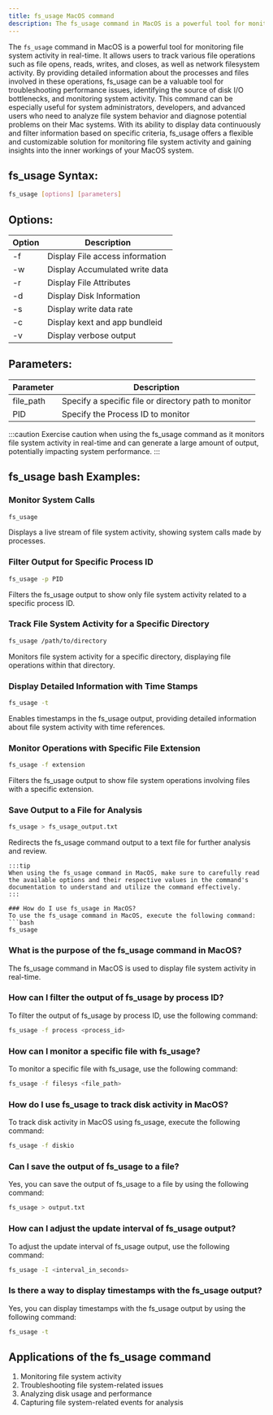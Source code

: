 ```yaml
---
title: fs_usage MacOS command
description: The fs_usage command in MacOS is a powerful tool for monitoring file system activity in real-time. Learn how to use fs_usage to track file operations and troubleshoot performance issues on your Mac system.
---
```


The `fs_usage` command in MacOS is a powerful tool for monitoring file system activity in real-time. It allows users to track various file operations such as file opens, reads, writes, and closes, as well as network filesystem activity. By providing detailed information about the processes and files involved in these operations, fs_usage can be a valuable tool for troubleshooting performance issues, identifying the source of disk I/O bottlenecks, and monitoring system activity. This command can be especially useful for system administrators, developers, and advanced users who need to analyze file system behavior and diagnose potential problems on their Mac systems. With its ability to display data continuously and filter information based on specific criteria, fs_usage offers a flexible and customizable solution for monitoring file system activity and gaining insights into the inner workings of your MacOS system.

## fs_usage Syntax:
```bash
fs_usage [options] [parameters]
```

## Options:
| Option | Description                     |
|--------|---------------------------------|
| -f     | Display File access information  |
| -w     | Display Accumulated write data  |
| -r     | Display File Attributes          |
| -d     | Display Disk Information         |
| -s     | Display write data rate          |
| -c     | Display kext and app bundleid    |
| -v     | Display verbose output           |

## Parameters:
| Parameter  | Description                             |
|------------|-----------------------------------------|
| file_path  | Specify a specific file or directory path to monitor |
| PID        | Specify the Process ID to monitor      |

:::caution
Exercise caution when using the fs_usage command as it monitors file system activity in real-time and can generate a large amount of output, potentially impacting system performance.
:::
## fs_usage bash Examples:
### Monitor System Calls
```bash
fs_usage
```
Displays a live stream of file system activity, showing system calls made by processes.

### Filter Output for Specific Process ID
```bash
fs_usage -p PID
```
Filters the fs_usage output to show only file system activity related to a specific process ID.

### Track File System Activity for a Specific Directory
```bash
fs_usage /path/to/directory
```
Monitors file system activity for a specific directory, displaying file operations within that directory.

### Display Detailed Information with Time Stamps
```bash
fs_usage -t
```
Enables timestamps in the fs_usage output, providing detailed information about file system activity with time references.

### Monitor Operations with Specific File Extension
```bash
fs_usage -f extension
```
Filters the fs_usage output to show file system operations involving files with a specific extension.

### Save Output to a File for Analysis
```bash
fs_usage > fs_usage_output.txt
```
Redirects the fs_usage command output to a text file for further analysis and review.
```
:::tip
When using the fs_usage command in MacOS, make sure to carefully read the available options and their respective values in the command's documentation to understand and utilize the command effectively.
:::

### How do I use fs_usage in MacOS?
To use the fs_usage command in MacOS, execute the following command:
```bash
fs_usage
```

### What is the purpose of the fs_usage command in MacOS?
The fs_usage command in MacOS is used to display file system activity in real-time.

### How can I filter the output of fs_usage by process ID?
To filter the output of fs_usage by process ID, use the following command:
```bash
fs_usage -f process <process_id>
```

### How can I monitor a specific file with fs_usage?
To monitor a specific file with fs_usage, use the following command:
```bash
fs_usage -f filesys <file_path>
```

### How do I use fs_usage to track disk activity in MacOS?
To track disk activity in MacOS using fs_usage, execute the following command:
```bash
fs_usage -f diskio
```

### Can I save the output of fs_usage to a file?
Yes, you can save the output of fs_usage to a file by using the following command:
```bash
fs_usage > output.txt
```

### How can I adjust the update interval of fs_usage output?
To adjust the update interval of fs_usage output, use the following command:
```bash
fs_usage -I <interval_in_seconds>
```

### Is there a way to display timestamps with the fs_usage output?
Yes, you can display timestamps with the fs_usage output by using the following command:
```bash
fs_usage -t
```
## Applications of the fs_usage command

1. Monitoring file system activity
2. Troubleshooting file system-related issues
3. Analyzing disk usage and performance
4. Capturing file system-related events for analysis